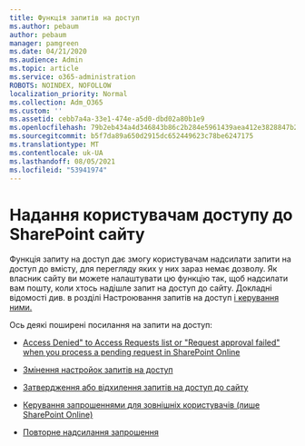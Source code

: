 ```yaml
---
title: Функція запитів на доступ
ms.author: pebaum
author: pebaum
manager: pamgreen
ms.date: 04/21/2020
ms.audience: Admin
ms.topic: article
ms.service: o365-administration
ROBOTS: NOINDEX, NOFOLLOW
localization_priority: Normal
ms.collection: Adm_O365
ms.custom: ''
ms.assetid: cebb7a4a-33e1-474e-a5d0-dbd02a80b1e9
ms.openlocfilehash: 79b2eb434a4d346843b86c2b284e5961439aea412e3828847b28927a08f17a70
ms.sourcegitcommit: b5f7da89a650d2915dc652449623c78be6247175
ms.translationtype: MT
ms.contentlocale: uk-UA
ms.lasthandoff: 08/05/2021
ms.locfileid: "53941974"
---
```

# <a name="give-users-access-to-sharepoint-site"></a>Надання користувачам доступу до SharePoint сайту

Функція запиту на доступ дає змогу користувачам надсилати запити на доступ до вмісту, для перегляду яких у них зараз немає дозволу. Як власник сайту ви можете налаштувати цю функцію так, щоб надсилати вам пошту, коли хтось надішле запит на доступ до сайту. Докладні відомості див. в розділі Настроювання запитів на доступ [і керування ними.](https://support.office.com/article/set-up-and-manage-access-requests-94b26e0b-2822-49d4-929a-8455698654b3)

Ось деякі поширені посилання на запити на доступ:

- [Access Denied" to Access Requests list or "Request approval failed" when you process a pending request in SharePoint Online](https://docs.microsoft.com/sharepoint/support/sharing-and-permissions/request-approval-failed)

- [Змінення настройок запитів на доступ](https://support.office.com/article/set-up-and-manage-access-requests-94b26e0b-2822-49d4-929a-8455698654b3#bk_enableallow)

- [Затвердження або відхилення запитів на доступ до сайту](https://support.office.com/article/set-up-and-manage-access-requests-94b26e0b-2822-49d4-929a-8455698654b3#__toc374462558)

- [Керування запрошеннями для зовнішніх користувачів (лише SharePoint Online)](https://support.office.com/article/set-up-and-manage-access-requests-94b26e0b-2822-49d4-929a-8455698654b3#__toc334189260)

- [Повторне надсилання запрошення](https://support.office.com/article/set-up-and-manage-access-requests-94b26e0b-2822-49d4-929a-8455698654b3#__toc374462560)



